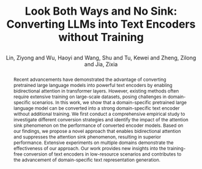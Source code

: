 ---
key: bidirectionalencoder
layout: pub
type: inproceedings
title: >
    Look Both Ways and No Sink: Converting LLMs into Text Encoders without Training
author: Lin, Ziyong and Wu, Haoyi and Wang, Shu and Tu, Kewei and Zheng, Zilong and Jia, Zixia
year: 2025
equalauthor: Lin, Ziyong and Wu, Haoyi
correspondence: Zheng, Zilong and Jia, Zixia
# booktitle: >
#     Proceedings of the Annual Meeting of the Association for Computational Linguistics: ACL
booktitle: ACL
selected: false
abbr: ACL'25
abstract: >
    Recent advancements have demonstrated the advantage of converting pretrained large language models into powerful text encoders by enabling bidirectional attention in transformer layers.
    However, existing methods often require extensive training on large-scale datasets, posing challenges in domain-specific scenarios. In this work, we show that a domain-specific pretrained large language model can be converted into a strong domain-specific text encoder without additional training. We first conduct a comprehensive empirical study to investigate different conversion strategies and identify the impact of the attention sink phenomenon on the performance of converted encoder models. Based on our findings, we propose a novel approach that enables bidirectional attention and suppresses the attention sink phenomenon, resulting in superior performance. Extensive experiments on multiple domains demonstrate the effectiveness of our approach. Our work provides new insights into the training-free conversion of text encoders in low-resource scenarios and contributes to the advancement of domain-specific text representation generation.
bibtex: >
    @inproceedings{lin2025converting,
        title={Look Both Ways and No Sink: Converting LLMs into Text Encoders without Training},
        author={Li, Jiaqi and Wang, Mengmeng and Zheng, Zilong and Zhang, Muhan},
        booktitle={Proceedings of the 62nd Annual Meeting of the Association for Computational Linguistics (Volume 1: Long Papers)},
        year={2024}
    }
---